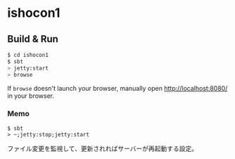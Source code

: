 # ishocon1 #

## Build & Run ##

```sh
$ cd ishocon1
$ sbt
> jetty:start
> browse
```

If `browse` doesn't launch your browser, manually open [http://localhost:8080/](http://localhost:8080/) in your browser.

### Memo

```
$ sbt
> ~;jetty:stop;jetty:start
```

ファイル変更を監視して、更新されればサーバーが再起動する設定。
